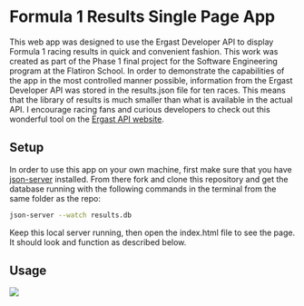 # Formula 1 Results Single Page App

This web app was designed to use the Ergast Developer API to display Formula 1 racing results in quick and convenient fashion.  This work was created as part of the Phase 1 final project for the Software Engineering program at the Flatiron School.  In order to demonstrate the capabilities of the app in the most controlled manner possible, information from the Ergast Developer API was stored in the results.json file for ten races.  This means that the library of results is much smaller than what is available in the actual API.  I encourage racing fans and curious developers to check out this wonderful tool on the [Ergast API website](http://ergast.com/mrd/).

## Setup

In order to use this app on your own machine, first make sure that you have [json-server](https://www.npmjs.com/package/json-server) installed. From there fork and clone this repository and get the database running with the following commands in the terminal from the same folder as the repo:

```bash
json-server --watch results.db
```

Keep this local server running, then open the index.html file to see the page.  It should look and function as described below.

## Usage

![](https://github.com/apatari/Phase-1-Project/blob/main/f1page.gif)
